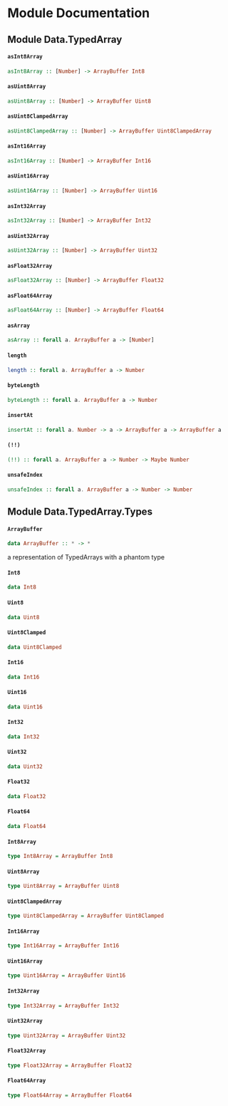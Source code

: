 # Module Documentation

## Module Data.TypedArray

#### `asInt8Array`

``` purescript
asInt8Array :: [Number] -> ArrayBuffer Int8
```

#### `asUint8Array`

``` purescript
asUint8Array :: [Number] -> ArrayBuffer Uint8
```


#### `asUint8ClampedArray`

``` purescript
asUint8ClampedArray :: [Number] -> ArrayBuffer Uint8ClampedArray
```


#### `asInt16Array`

``` purescript
asInt16Array :: [Number] -> ArrayBuffer Int16
```


#### `asUint16Array`

``` purescript
asUint16Array :: [Number] -> ArrayBuffer Uint16
```


#### `asInt32Array`

``` purescript
asInt32Array :: [Number] -> ArrayBuffer Int32
```


#### `asUint32Array`

``` purescript
asUint32Array :: [Number] -> ArrayBuffer Uint32
```


#### `asFloat32Array`

``` purescript
asFloat32Array :: [Number] -> ArrayBuffer Float32
```


#### `asFloat64Array`

``` purescript
asFloat64Array :: [Number] -> ArrayBuffer Float64
```


#### `asArray`

``` purescript
asArray :: forall a. ArrayBuffer a -> [Number]
```


#### `length`

``` purescript
length :: forall a. ArrayBuffer a -> Number
```


#### `byteLength`

``` purescript
byteLength :: forall a. ArrayBuffer a -> Number
```


#### `insertAt`

``` purescript
insertAt :: forall a. Number -> a -> ArrayBuffer a -> ArrayBuffer a
```


#### `(!!)`

``` purescript
(!!) :: forall a. ArrayBuffer a -> Number -> Maybe Number
```


#### `unsafeIndex`

``` purescript
unsafeIndex :: forall a. ArrayBuffer a -> Number -> Number
```



## Module Data.TypedArray.Types

#### `ArrayBuffer`

``` purescript
data ArrayBuffer :: * -> *
```

a representation of TypedArrays with a phantom type

#### `Int8`

``` purescript
data Int8
```

#### `Uint8`

``` purescript
data Uint8
```


#### `Uint8Clamped`

``` purescript
data Uint8Clamped
```


#### `Int16`

``` purescript
data Int16
```


#### `Uint16`

``` purescript
data Uint16
```


#### `Int32`

``` purescript
data Int32
```


#### `Uint32`

``` purescript
data Uint32
```


#### `Float32`

``` purescript
data Float32
```


#### `Float64`

``` purescript
data Float64
```


#### `Int8Array`

``` purescript
type Int8Array = ArrayBuffer Int8
```

#### `Uint8Array`

``` purescript
type Uint8Array = ArrayBuffer Uint8
```


#### `Uint8ClampedArray`

``` purescript
type Uint8ClampedArray = ArrayBuffer Uint8Clamped
```


#### `Int16Array`

``` purescript
type Int16Array = ArrayBuffer Int16
```


#### `Uint16Array`

``` purescript
type Uint16Array = ArrayBuffer Uint16
```


#### `Int32Array`

``` purescript
type Int32Array = ArrayBuffer Int32
```


#### `Uint32Array`

``` purescript
type Uint32Array = ArrayBuffer Uint32
```


#### `Float32Array`

``` purescript
type Float32Array = ArrayBuffer Float32
```


#### `Float64Array`

``` purescript
type Float64Array = ArrayBuffer Float64
```